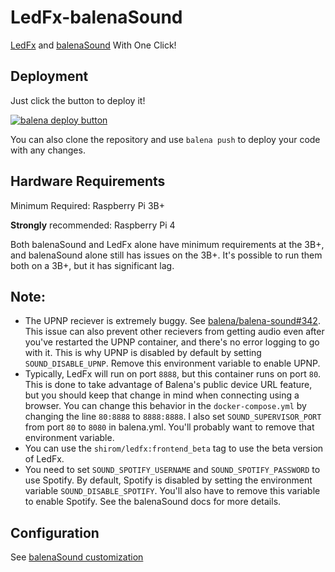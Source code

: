 # LedFx-balenaSound
[LedFx](https://github.com/LedFx/LedFx) and [balenaSound](https://github.com/balenalabs/balena-sound) With One Click!

## Deployment

Just click the button to deploy it!

[![balena deploy button](https://www.balena.io/deploy.svg)](https://dashboard.balena-cloud.com/deploy?repoUrl=https://github.com/weissi1994/LedFx-balenaSound)

You can also clone the repository and use `balena push` to deploy your code with any changes. 

## Hardware Requirements

Minimum Required: Raspberry Pi 3B+

**Strongly** recommended: Raspberry Pi 4

Both balenaSound and LedFx alone have minimum requirements at the 3B+, and balenaSound alone still has issues on the 3B+. It's possible to run them both on a 3B+, but it has significant lag. 

## Note:

- The UPNP reciever is extremely buggy. See [balena/balena-sound#342](https://github.com/balenalabs/balena-sound/issues/342). This issue can also prevent other recievers from getting audio even after you've restarted the UPNP container, and there's no error logging to go with it. This is why UPNP is disabled by default by setting `SOUND_DISABLE_UPNP`. Remove this environment variable to enable UPNP. 
- Typically, LedFx will run on port `8888`, but this container runs on port `80`. This is done to take advantage of Balena's public device URL feature, but you should keep that change in mind when connecting using a browser. You can change this behavior in the `docker-compose.yml` by changing the line `80:8888` to `8888:8888`. I also set `SOUND_SUPERVISOR_PORT` from port `80` to `8080` in balena.yml. You'll probably want to remove that environment variable. 
- You can use the `shirom/ledfx:frontend_beta` tag to use the beta version of LedFx. 
- You need to set `SOUND_SPOTIFY_USERNAME` and `SOUND_SPOTIFY_PASSWORD` to use Spotify. By default, Spotify is disabled by setting the environment variable `SOUND_DISABLE_SPOTIFY`. You'll also have to remove this variable to enable Spotify. See the balenaSound docs for more details. 

## Configuration

See [balenaSound customization](https://sound.balenalabs.io/docs/customization)
